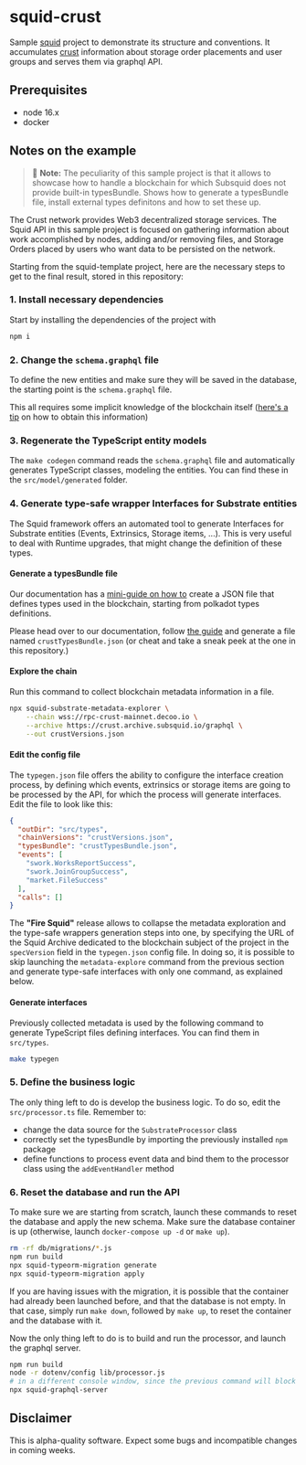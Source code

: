 # squid-crust

Sample [squid](https://subsquid.io) project to demonstrate its structure and conventions.
It accumulates [crust](https://crust.network) information about storage order placements and user groups and serves them via graphql API.

## Prerequisites

* node 16.x
* docker

## Notes on the example

> :memo: **Note:** The peculiarity of this sample project is that it allows to showcase how to handle a blockchain for which Subsquid does not provide built-in typesBundle. Shows how to generate a typesBundle file, install external types definitons and how to set these up.

The Crust network provides Web3 decentralized storage services. The Squid API in this sample project is focused on gathering information about work accomplished by nodes, adding and/or removing files, and Storage Orders placed by users who want data to be persisted on the network.

Starting from the squid-template project, here are the necessary steps to get to the final result, stored in this repository:

### 1. Install necessary dependencies

Start by installing the dependencies of the project with

```bash
npm i
```

### 2. Change the `schema.graphql` file

To define the new entities and make sure they will be saved in the database, the starting point is the `schema.graphql` file.

This all requires some implicit knowledge of the blockchain itself ([here's a tip](https://docs.subsquid.io/docs/support/how-do-i-know-which-events-and-extrinsics-i-need-for-the-handlers) on how to obtain this information)

### 3. Regenerate the TypeScript entity models

The `make codegen` command reads the `schema.graphql` file and automatically generates TypeScript classes, modeling the entities. You can find these in the `src/model/generated` folder.

### 4. Generate type-safe wrapper Interfaces for Substrate entities

The Squid framework offers an automated tool to generate Interfaces for Substrate entities (Events, Extrinsics, Storage items, ...). This is very useful to deal with Runtime upgrades, that might change the definition of these types.

#### Generate a typesBundle file

Our documentation has a [mini-guide on how to](https://docs.subsquid.io/docs/support/where-do-i-get-a-type-bundle-for-my-chain) create a JSON file that defines types used in the blockchain, starting from polkadot types definitions.

Please head over to our documentation, follow [the guide](https://docs.subsquid.io/docs/support/where-do-i-get-a-type-bundle-for-my-chain) and generate a file named `crustTypesBundle.json` (or cheat and take a sneak peek at the one in this repository.)

#### Explore the chain

Run this command to collect blockchain metadata information in a file.

```bash
npx squid-substrate-metadata-explorer \
    --chain wss://rpc-crust-mainnet.decoo.io \
    --archive https://crust.archive.subsquid.io/graphql \
    --out crustVersions.json
```

#### Edit the config file

The `typegen.json` file offers the ability to configure the interface creation process, by defining which events, extrinsics or storage items are going to be processed by the API, for which the process will generate interfaces. Edit the file to look like this:

```json
{
  "outDir": "src/types",
  "chainVersions": "crustVersions.json",
  "typesBundle": "crustTypesBundle.json",
  "events": [
    "swork.WorksReportSuccess",
    "swork.JoinGroupSuccess",
    "market.FileSuccess"
  ],
  "calls": []
}
```

The **"Fire Squid"** release allows to collapse the metadata exploration and the type-safe wrappers generation steps into one, by specifying the URL of the Squid Archive dedicated to the blockchain subject of the project in the `specVersion` field in the `typegen.json` config file. In doing so, it is possible to skip launching the `metadata-explore` command from the previous section and generate type-safe interfaces with only one command, as explained below.

#### Generate interfaces

Previously collected metadata is used by the following command to generate TypeScript files defining interfaces. You can find them in `src/types`.

```bash
make typegen
```

### 5. Define the business logic

The only thing left to do is develop the business logic. To do so, edit the `src/processor.ts` file. Remember to:

* change the data source for the `SubstrateProcessor` class
* correctly set the typesBundle by importing the previously installed `npm` package
* define functions to process event data and bind them to the processor class using the `addEventHandler` method

### 6. Reset the database and run the API

To make sure we are starting from scratch, launch these commands to reset the database and apply the new schema. Make sure the database container is up (otherwise, launch `docker-compose up -d` or `make up`).

```bash
rm -rf db/migrations/*.js
npm run build
npx squid-typeorm-migration generate
npx squid-typeorm-migration apply
```

If you are having issues with the migration, it is possible that the container had already been launched before, and that the database is not empty. In that case, simply run `make down`, followed by `make up`, to reset the container and the database with it.

Now the only thing left to do is to build and run the processor, and launch the graphql server.

```bash
npm run build
node -r dotenv/config lib/processor.js
# in a different console window, since the previous command will block the terminal
npx squid-graphql-server
```

## Disclaimer

This is alpha-quality software. Expect some bugs and incompatible changes in coming weeks.
